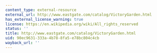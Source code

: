 ```yaml
---
content_type: external-resource
external_url: http://www.eastgate.com/catalog/VictoryGarden.html
has_external_license_warning: true
license: https://en.wikipedia.org/wiki/All_rights_reserved
status: ''
title: http://www.eastgate.com/catalog/VictoryGarden.html
uid: 90ec9631-333a-4b78-8fa5-e78bc804c4cb
wayback_url: ''
---
```

